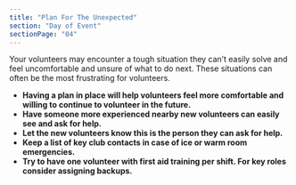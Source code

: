 ```yaml
---
title: "Plan For The Unexpected"
section: "Day of Event"
sectionPage: "04"
---
```


Your volunteers may encounter a tough situation they can’t easily solve and feel uncomfortable and unsure of what to do next. These situations can often be the most frustrating for volunteers.

- **Having a plan in place will help volunteers feel more comfortable and willing to continue to volunteer in the future.**
- **Have someone more experienced nearby new volunteers can easily see and ask for help.**
- **Let the new volunteers know this is the person they can ask for help.**
- **Keep a list of key club contacts in case of ice or warm room emergencies.**
- **Try to have one volunteer with first aid training per shift. For key roles consider assigning backups.**
